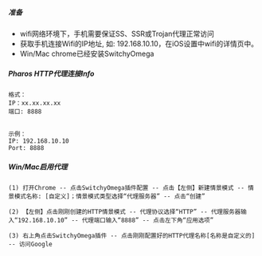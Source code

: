 ##### 准备

- wifi网络环境下，手机需要保证SS、SSR或Trojan代理正常访问
- 获取手机连接Wifi的IP地址, 如: 192.168.10.10，在iOS设置中wifi的详情页中。
- Win/Mac chrome已经安装SwitchyOmega



##### Pharos HTTP代理连接Info

```
格式：
IP：xx.xx.xx.xx 
端口: 8888


示例：
IP: 192.168.10.10
Port: 8888
```



##### Win/Mac启用代理

```
(1) 打开Chrome -- 点击SwitchyOmega插件配置 -- 点击【左侧】新建情景模式 -- 情景模式名称: [自定义]；情景模式类型选择“代理服务器” -- 点击“创建”

(2) 【左侧】点击刚刚创建的HTTP情景模式 -- 代理协议选择“HTTP” -- 代理服务器输入“192.168.10.10” -- 代理端口输入“8888” -- 点击左下角“应用选项”

(3) 右上角点击SwitchyOmega插件 -- 点击刚刚配置好的HTTP代理名称[名称是自定义的] -- 访问Google 
```




